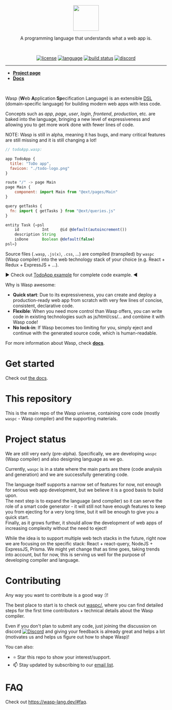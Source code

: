 <p align=center>
  <img height="80px" src="https://user-images.githubusercontent.com/1536647/77317442-78625700-6d0b-11ea-9822-0fb21e557e87.png"/>
</p>
<p align=center>
  A programming language that understands what a web app is.
</p>
<br>
<p align=center>
  <a href="https://github.com/wasp-lang/wasp/blob/master/LICENSE"><img alt="license" src="https://img.shields.io/github/license/wasp-lang/wasp"></a>
  <a href="https://github.com/wasp-lang/wasp/search?l=haskell"><img alt="language" src="https://img.shields.io/badge/language-Haskell-purple.svg"></a>
  <a href="https://github.com/wasp-lang/wasp/actions"><img alt="build status" src="https://img.shields.io/github/workflow/status/wasp-lang/wasp/CI"/></a>
  <a href="https://discord.gg/rzdnErX"><img alt="discord" src="https://img.shields.io/discord/686873244791210014?label=chat%20@%20discord"/></a>
</p>

------

- [**Project page**](https://wasp-lang.dev)
- [**Docs**](https://wasp-lang.dev/docs)

<br>

Wasp (**W**eb **A**pplication **Sp**ecification Language) is an extensible [DSL](https://en.wikipedia.org/wiki/Domain-specific_language) (domain-specific language) for building modern web apps with less code.

Concepts such as *app*, *page*, *user*, *login*, *frontend*, *production*, etc. are baked into the language, bringing a new level of expressiveness and allowing you to get more work done with fewer lines of code.

NOTE: Wasp is still in alpha, meaning it has bugs, and many critical features are still missing and it is still changing a lot!

```js
// todoApp.wasp:

app TodoApp {
  title: "ToDo app",
  favicon: "./todo-logo.png"
}

route "/" -> page Main
page Main {
    component: import Main from "@ext/pages/Main"
}

query getTasks {
  fn: import { getTasks } from "@ext/queries.js"
}

entity Task {=psl
    id          Int     @id @default(autoincrement())
    description String
    isDone      Boolean @default(false)
psl=}
```

Source files (`.wasp`, `.js(x)`, `.css`, ...) are compiled (transpiled) by `waspc` (Wasp compiler) into the web technology stack of your choice (e.g. React + Redux + ExpressJS + ...).

:arrow_forward: Check out [TodoApp example](waspc/examples/todoApp) for complete code example. :arrow_backward:

Why is Wasp awesome:
- **Quick start**: Due to its expressiveness, you can create and deploy a production-ready web app from scratch with very few lines of concise, consistent, declarative code.
- **Flexible**: When you need more control than Wasp offers, you can write code in existing technologies such as js/html/css/... and combine it with Wasp code!
- **No lock-in**: If Wasp becomes too limiting for you, simply eject and continue with the generated source code, which is human-readable.

For more information about Wasp, check [**docs**](https://wasp-lang.dev/docs).

# Get started
Check out [the docs](https://wasp-lang.dev/docs/tutorials/getting-started).

# This repository

This is the main repo of the Wasp universe, containing core code (mostly `waspc` - Wasp compiler) and the supporting materials.

# Project status

We are still very early (pre-alpha). Specifically, we are developing `waspc` (Wasp compiler) and also designing language as we go.

Currently, `waspc` is in a state where the main parts are there (code analysis and generation) and we are successfully generating code.

The language itself supports a narrow set of features for now, not enough for serious web app development, but we believe it is a good basis to build upon.  
The next step is to expand the language (and compiler) so it can serve the role of a smart code generator - it will still not have enough features to keep you from ejecting for a very long time, but it will be enough to give you a quick start.  
Finally, as it grows further, it should allow the development of web apps of increasing complexity without the need to eject!

While the idea is to support multiple web tech stacks in the future, right now we are focusing on the specific stack: React + react-query, NodeJS + ExpressJS, Prisma. We might yet change that as time goes, taking trends into account, but for now, this is serving us well for the purpose of developing compiler and language.


# Contributing

Any way you want to contribute is a good way :)!

The best place to start is to check out [waspc/](waspc/), where you can find detailed steps for the first time contributors + technical details about the Wasp compiler.

Even if you don't plan to submit any code, just joining the discussion on discord [![Discord](https://img.shields.io/discord/686873244791210014?label=chat%20on%20discord)](https://discord.gg/rzdnErX) and giving your feedback is already great and helps a lot (motivates us and helps us figure out how to shape Wasp)!

You can also:
 - :star: Star this repo to show your interest/support.
 - :mailbox: Stay updated by subscribing to our [email list](https://wasp-lang.dev#signup).

# FAQ

Check out https://wasp-lang.dev/#faq.
